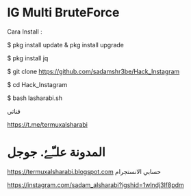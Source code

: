 # IG Multi BruteForce

Cara Install :





$ pkg install update & pkg install upgrade


$ pkg install jq


$ git clone https://github.com/sadamshr3be/Hack_Instagram


$ cd Hack_Instagram



$ bash lasharabi.sh

قناتي

https://t.me/termuxalsharabi


# المدونة علـّۓ. جوجل

https://termuxalsharabi.blogspot.com
حسابي الانستجرام



https://instagram.com/sadam_alsharabi?igshid=1wlndj3lf8pdm
